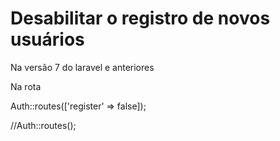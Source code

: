 # Desabilitar o registro de novos usuários

Na versão 7 do laravel e anteriores

Na rota

Auth::routes(['register' => false]);

//Auth::routes();

